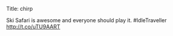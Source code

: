 Title: chirp

Ski Safari is awesome and everyone should play it. #IdleTraveller <a href="http://t.co/uTU9AART">http://t.co/uTU9AART</a>
